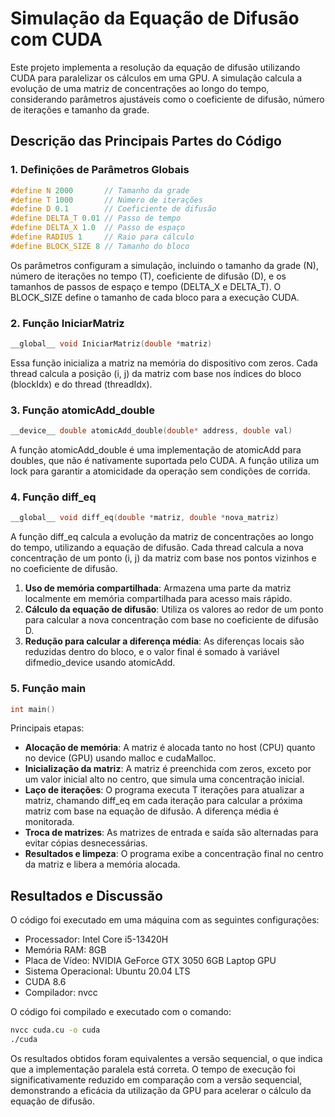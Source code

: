 # Simulação da Equação de Difusão com CUDA

Este projeto implementa a resolução da equação de difusão utilizando CUDA para paralelizar os cálculos em uma GPU. A simulação calcula a evolução de uma matriz de concentrações ao longo do tempo, considerando parâmetros ajustáveis como o coeficiente de difusão, número de iterações e tamanho da grade.

## Descrição das Principais Partes do Código

### 1. Definições de Parâmetros Globais
```c
#define N 2000       // Tamanho da grade
#define T 1000       // Número de iterações
#define D 0.1        // Coeficiente de difusão
#define DELTA_T 0.01 // Passo de tempo
#define DELTA_X 1.0  // Passo de espaço
#define RADIUS 1     // Raio para cálculo
#define BLOCK_SIZE 8 // Tamanho do bloco
```

Os parâmetros configuram a simulação, incluindo o tamanho da grade (N), número de iterações no tempo (T), coeficiente de difusão (D), e os tamanhos de passos de espaço e tempo (DELTA_X e DELTA_T). O BLOCK_SIZE define o tamanho de cada bloco para a execução CUDA.

### 2. Função IniciarMatriz
```c
__global__ void IniciarMatriz(double *matriz)
```
Essa função inicializa a matriz na memória do dispositivo com zeros. Cada thread calcula a posição (i, j) da matriz com base nos índices do bloco (blockIdx) e do thread (threadIdx).

### 3. Função atomicAdd_double
```c
__device__ double atomicAdd_double(double* address, double val)
```
A função atomicAdd_double é uma implementação de atomicAdd para doubles, que não é nativamente suportada pelo CUDA. A função utiliza um lock para garantir a atomicidade da operação sem condições de corrida.

### 4. Função diff_eq
```c
__global__ void diff_eq(double *matriz, double *nova_matriz)
```
A função diff_eq calcula a evolução da matriz de concentrações ao longo do tempo, utilizando a equação de difusão. Cada thread calcula a nova concentração de um ponto (i, j) da matriz com base nos pontos vizinhos e no coeficiente de difusão.

1. **Uso de memória compartilhada**: Armazena uma parte da matriz localmente em memória compartilhada para acesso mais rápido.
2. **Cálculo da equação de difusão**: Utiliza os valores ao redor de um ponto para calcular a nova concentração com base no coeficiente de difusão D.
3. **Redução para calcular a diferença média**: As diferenças locais são reduzidas dentro do bloco, e o valor final é somado à variável difmedio_device usando atomicAdd.

### 5. Função main
```c
int main()
```
Principais etapas:
- **Alocação de memória**: A matriz é alocada tanto no host (CPU) quanto no device (GPU) usando malloc e cudaMalloc.
- **Inicialização da matriz**: A matriz é preenchida com zeros, exceto por um valor inicial alto no centro, que simula uma concentração inicial.
- **Laço de iterações**: O programa executa T iterações para atualizar a matriz, chamando diff_eq em cada iteração para calcular a próxima matriz com base na equação de difusão. A diferença média é monitorada.
- **Troca de matrizes**: As matrizes de entrada e saída são alternadas para evitar cópias desnecessárias.
- **Resultados e limpeza**: O programa exibe a concentração final no centro da matriz e libera a memória alocada.

## Resultados e Discussão

O código foi executado em uma máquina com as seguintes configurações:

- Processador: Intel Core i5-13420H
- Memória RAM: 8GB
- Placa de Vídeo: NVIDIA GeForce GTX 3050 6GB Laptop GPU
- Sistema Operacional: Ubuntu 20.04 LTS
- CUDA 8.6
- Compilador: nvcc

O código foi compilado e executado com o comando:

```bash
nvcc cuda.cu -o cuda
./cuda
```

Os resultados obtidos foram equivalentes a versão sequencial, o que indica que a implementação paralela está correta. O tempo de execução foi significativamente reduzido em comparação com a versão sequencial, demonstrando a eficácia da utilização da GPU para acelerar o cálculo da equação de difusão.